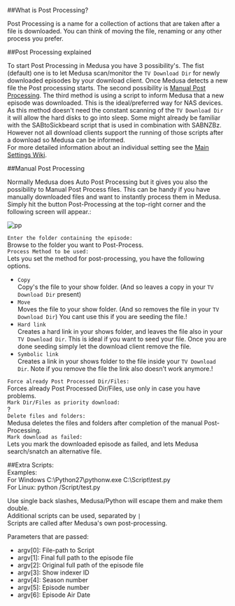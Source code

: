 ##What is Post Processing?

Post Processing is a name for a collection of actions that are taken after a file is downloaded. You can think of moving the file, renaming or any other process you prefer.  

##Post Processing explained

To start Post Processing in Medusa you have 3 possibility's. The fist (default) one is to let Medusa scan/monitor the `TV Download Dir` for newly downloaded episodes by your download client. Once Medusa detects a new file the Post processing starts. The second possibility is [Manual Post Processing](https://github.com/pymedusa/Medusa/wiki/Post-Processing#manual-post-processing). The third method is using a script to inform Medusa that a new episode was downloaded. This is the ideal/preferred way for NAS devices. As this method doesn't need the constant scanning of the `TV Download Dir` it will allow the hard disks to go into sleep. Some might already be familiar with the SABtoSickbeard script that is used in combination with SABNZBz. However not all download clients support the running of those scripts after a download so Medusa can be informed.  
For more detailed information about an individual setting see the [Main Settings Wiki](https://github.com/pymedusa/Medusa/wiki/Settings-explained#post-processing).


##Manual Post Processing

Normally Medusa does Auto Post Processing but it gives you also the possibility to Manual Post Process files. This can be handy if you have manually downloaded files and want to instantly process them in Medusa. Simply hit the button Post-Processing at the top-right corner and the following screen will appear.:  

![pp](https://cloud.githubusercontent.com/assets/7928052/13013716/dc32af82-d1b0-11e5-80be-9638101f901b.png)

`Enter the folder containing the episode:`  
Browse to the folder you want to Post-Process.  
`Process Method to be used:`  
Lets you set the method for post-processing, you have the following options.  
 * `Copy`  
Copy's the file to your show folder. (And so leaves a copy in your `TV Download Dir` present)  
 * `Move`  
Moves the file to your show folder. (And so removes the file in your `TV Download Dir`) You cant use this if you are seeding the file.!  
 * `Hard link`   
Creates a hard link in your shows folder, and leaves the file also in your `TV Download Dir`. This is ideal if you want to seed your file. Once you are done seeding simply let the download client remove the file.  
 * `Symbolic link`  
Creates a link in your shows folder to the file inside your `TV Download Dir`. Note if you remove the file the link also doesn't work anymore.!  

`Force already Post Processed Dir/Files:`  
Forces already Post Processed Dir/Files, use only in case you have problems.  
`Mark Dir/Files as priority download:`  
?  
`Delete files and folders:`  
Medusa deletes the files and folders after completion of the manual Post-Processing.  
`Mark download as failed:`  
Lets you mark the downloaded episode as failed, and lets Medusa search/snatch an alternative file.  


##Extra Scripts:  
Examples:  
For Windows C:\Python27\pythonw.exe C:\Script\test.py  
For Linux: python /Script/test.py  

Use single back slashes, Medusa/Python will escape them and make them double.  
Additional scripts can be used, separated by `|`  
Scripts are called after Medusa's own post-processing.  

Parameters that are passed:

* argv[0]: File-path to Script
* argv[1]: Final full path to the episode file
* argv[2]: Original full path of the episode file
* argv[3]: Show indexer ID
* argv[4]: Season number
* argv[5]: Episode number
* argv[6]: Episode Air Date
